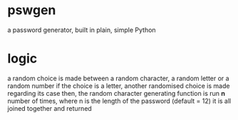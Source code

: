 # pswgen
a password generator, built in plain, simple Python

# logic

a random choice is made between a random character, a random letter or a random number
if the choice is a letter, another randomised choice is made regarding its case
then, the random character generating function is run **n** number of times, where n is the length of the password (default = 12)
it is all joined together and returned
